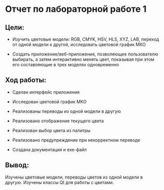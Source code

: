 # __Отчет по лабораторной работе 1__

## Цели:

* Изучить цветовые модели: RGB, CMYK, HSV, HLS, XYZ, LAB, переход от одной
модели к другой, исследовать цветовой график МКО

* Создать приложение/веб-приложение, позволяющее пользователю выбирать, а
затем интерактивно менять цвет, показывая при этом его составляющие в трех
моделях одновременно 

## Ход работы: 

* Сделан интерфейс приложения

* Исследован цветовой график МКО

* Реализованы переводы из одной модели в другую

* Реализовано отображение текущего цвета

* Реализован выбор цвета из палитры

* Реализовано предупреждение при некорректном переводе

* Создана документация и exe-файл

## Вывод:

Изучены цветовые модели, переводы цветов из одной модели в другую. Изучены классы Qt для работы с цветами.


